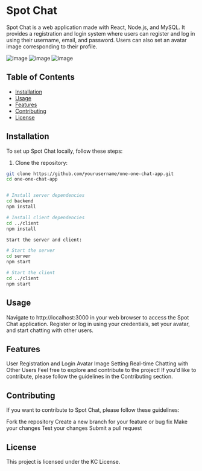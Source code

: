 # Spot Chat

Spot Chat is a web application made with React, Node.js, and MySQL. It provides a registration and login system where users can register and log in using their username, email, and password. Users can also set an avatar image corresponding to their profile.

![image](https://github.com/Shrivatsa2003/one-one-chat-app/assets/97290913/cb4e6c55-2ac7-4a5f-9304-6e3e492c04ca)
![image](https://github.com/Shrivatsa2003/one-one-chat-app/assets/97290913/d8813e6d-ec5a-4f92-b29a-f8f3ec475db9)
![image](https://github.com/Shrivatsa2003/one-one-chat/assets/97290913/58f27926-a8cc-4382-beb7-76946a0ad865)


## Table of Contents

- [Installation](#installation)
- [Usage](#usage)
- [Features](#features)
- [Contributing](#contributing)
- [License](#license)

## Installation

To set up Spot Chat locally, follow these steps:

1. Clone the repository:

```bash
git clone https://github.com/yourusername/one-one-chat-app.git
cd one-one-chat-app


# Install server dependencies
cd backend
npm install

# Install client dependencies
cd ../client
npm install

Start the server and client:

# Start the server
cd server
npm start

# Start the client
cd ../client
npm start
```
## Usage
Navigate to http://localhost:3000 in your web browser to access the Spot Chat application. Register or log in using your credentials, set your avatar, and start chatting with other users.

## Features
User Registration and Login
Avatar Image Setting
Real-time Chatting with Other Users
Feel free to explore and contribute to the project! If you'd like to contribute, please follow the guidelines in the Contributing section.

## Contributing
If you want to contribute to Spot Chat, please follow these guidelines:

Fork the repository
Create a new branch for your feature or bug fix
Make your changes
Test your changes
Submit a pull request

## License
This project is licensed under the KC License.
